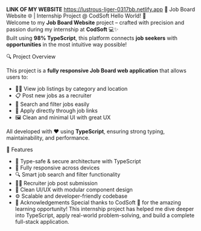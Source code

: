 **LINK OF MY WEBSITE**
https://lustrous-liger-0317bb.netlify.app
💼 Job Board Website 🌐 | Internship Project @ CodSoft
Hello World! 👋  
Welcome to my **Job Board Website** project – crafted with precision and passion during my internship at **CodSoft** 💻✨  
Built using **98% TypeScript**, this platform connects **job seekers** with **opportunities** in the most intuitive way possible!

 🔍 Project Overview

This project is a **fully responsive Job Board web application** that allows users to:

- 🧑‍💼 View job listings by category and location  
- 📋 Post new jobs as a recruiter  
- 🔎 Search and filter jobs easily  
- 🔗 Apply directly through job links  
- 🖼️ Clean and minimal UI with great UX

All developed with ❤️ using **TypeScript**, ensuring strong typing, maintainability, and performance.

🚀 Features

- 🔐 Type-safe & secure architecture with TypeScript
- 📱 Fully responsive across devices
- 🔍 Smart job search and filter functionality
- 🧑‍💼 Recruiter job post submission
- 🧠 Clean UI/UX with modular component design
- ⚙️ Scalable and developer-friendly codebase
- 🙏 Acknowledgements
Special thanks to CodSoft 🤝 for the amazing learning opportunity!
This internship project has helped me dive deeper into TypeScript, apply real-world problem-solving, and build a complete full-stack application.

